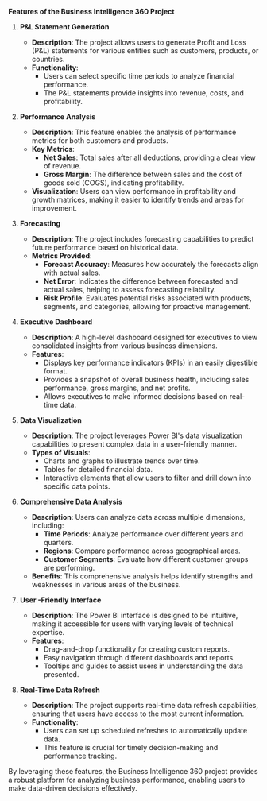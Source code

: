 **Features of the Business Intelligence 360 Project**

1. **P&L Statement Generation**
   - **Description**: The project allows users to generate Profit and Loss (P&L) statements for various entities such as customers, products, or countries.
   - **Functionality**:
     - Users can select specific time periods to analyze financial performance.
     - The P&L statements provide insights into revenue, costs, and profitability.

2. **Performance Analysis**
   - **Description**: This feature enables the analysis of performance metrics for both customers and products.
   - **Key Metrics**:
     - **Net Sales**: Total sales after all deductions, providing a clear view of revenue.
     - **Gross Margin**: The difference between sales and the cost of goods sold (COGS), indicating profitability.
   - **Visualization**: Users can view performance in profitability and growth matrices, making it easier to identify trends and areas for improvement.

3. **Forecasting**
   - **Description**: The project includes forecasting capabilities to predict future performance based on historical data.
   - **Metrics Provided**:
     - **Forecast Accuracy**: Measures how accurately the forecasts align with actual sales.
     - **Net Error**: Indicates the difference between forecasted and actual sales, helping to assess forecasting reliability.
     - **Risk Profile**: Evaluates potential risks associated with products, segments, and categories, allowing for proactive management.

4. **Executive Dashboard**
   - **Description**: A high-level dashboard designed for executives to view consolidated insights from various business dimensions.
   - **Features**:
     - Displays key performance indicators (KPIs) in an easily digestible format.
     - Provides a snapshot of overall business health, including sales performance, gross margins, and net profits.
     - Allows executives to make informed decisions based on real-time data.

5. **Data Visualization**
   - **Description**: The project leverages Power BI's data visualization capabilities to present complex data in a user-friendly manner.
   - **Types of Visuals**:
     - Charts and graphs to illustrate trends over time.
     - Tables for detailed financial data.
     - Interactive elements that allow users to filter and drill down into specific data points.

6. **Comprehensive Data Analysis**
   - **Description**: Users can analyze data across multiple dimensions, including:
     - **Time Periods**: Analyze performance over different years and quarters.
     - **Regions**: Compare performance across geographical areas.
     - **Customer Segments**: Evaluate how different customer groups are performing.
   - **Benefits**: This comprehensive analysis helps identify strengths and weaknesses in various areas of the business.

7. **User -Friendly Interface**
   - **Description**: The Power BI interface is designed to be intuitive, making it accessible for users with varying levels of technical expertise.
   - **Features**:
     - Drag-and-drop functionality for creating custom reports.
     - Easy navigation through different dashboards and reports.
     - Tooltips and guides to assist users in understanding the data presented.

8. **Real-Time Data Refresh**
   - **Description**: The project supports real-time data refresh capabilities, ensuring that users have access to the most current information.
   - **Functionality**:
     - Users can set up scheduled refreshes to automatically update data.
     - This feature is crucial for timely decision-making and performance tracking.

By leveraging these features, the Business Intelligence 360 project provides a robust platform for analyzing business performance, enabling users to make data-driven decisions effectively.
